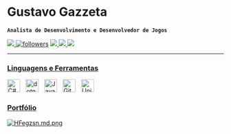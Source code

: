# Gustavo Gazzeta

**`Analista de Desenvolvimento e Desenvolvedor de Jogos`**

<div>
  <a href="https://www.linkedin.com/in/gustavo-gazzeta-351000120/"><img src="https://img.shields.io/badge/linkedin-%230077B5.svg?style=for-the-badge&logo=linkedin&logoColor=white" target="_blank">
  <img alt="followers" title="Siga-me no GitHub" src="https://custom-icon-badges.demolab.com/github/followers/ggazzeta?color=236ad3&labelColor=1155ba&style=for-the-badge&logo=person-add&label=Follow&logoColor=white"/></a>
  <a href="https://github.com/ForrestKnight?tab=repositories&sort=stargazers">
  <a href="https://www.instagram.com/gugazzeta/"><img src="https://img.shields.io/badge/Instagram-%23E4405F.svg?style=for-the-badge&logo=Instagram&logoColor=white">
  <a href="mailto:ggazzeta@gmail.com"><img src="https://img.shields.io/badge/Gmail-D14836?style=for-the-badge&logo=gmail&logoColor=white">
  <a href="https://ggazzeta.itch.io/"><img src="https://img.shields.io/badge/Itch-%23FF0B34.svg?style=for-the-badge&logo=Itch.io&logoColor=white">

</div>
    
---

### Linguagens e Ferramentas

<img align="left" alt="C#" width="30px" style="padding-right:10px;" src="https://cdn.jsdelivr.net/gh/devicons/devicon/icons/csharp/csharp-original.svg"/>
<img align="left" alt="dotnet" width="30px" style="padding-right:10px;" src="https://cdn.jsdelivr.net/gh/devicons/devicon/icons/dotnetcore/dotnetcore-original.svg" />
<img align="left" alt="Java" width="30px" style="padding-right:10px;" src="https://cdn.jsdelivr.net/gh/devicons/devicon/icons/java/java-original-wordmark.svg"/>
<img align="left" alt="Git" width="30px" style="padding-right:10px;" src="https://cdn.jsdelivr.net/gh/devicons/devicon/icons/git/git-original.svg" />
<img align="left" alt="Unity" width="30px" style="padding-right:10px;" src="https://cdn.jsdelivr.net/gh/devicons/devicon/icons/unity/unity-original.svg" />
<br />
 

#

### Portfólio
   <a href="https://ggazzeta.itch.io/fingerball-world-cup"><img src="https://iili.io/HFegzsn.md.png" alt="HFegzsn.md.png" border="0"/>
